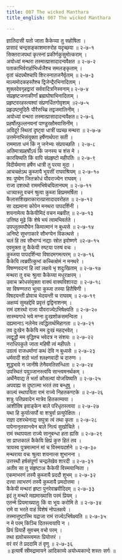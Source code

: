 ```yaml
---
title: 007 The wicked Manthara
title_english: 007 The wicked Manthara

---
```

ज्ञातिदासी यतो जाता कैकेय्या तु सहोषिता ।  
प्रासादं चन्द्रसङ्काशमारुरोह यदृच्छया ॥ २-७-१  
सिक्तराजपथां कृत्स्नां प्रकीर्णकुसुमोत्कराम् ।  
अयोध्यां मन्थरा तस्मात्प्रासादादन्ववैक्षत ॥ २-७-२  
पताकाभिर्वरार्हाभिर्ध्वजैश्च समलङ्कृताम् ।  
वृतां चंदपथैश्चापि शिरःस्नातजनैर्वृताम् ॥ २-७-३  
माल्यमोदकहस्तैश्च द्विजेन्द्रैरभिनादिताम् ।  
शुक्लदेवगृहद्वारां सर्ववादित्रनिस्वनाम्॥ २-७-४  
संप्रहृष्टजनाकीर्णां ब्रह्मघोषाभिनादिताम् ।  
प्रहृष्टवरहस्त्यश्वां संप्रणर्धितगोवृशाम् ॥२-७-५  
प्रहृउष्टमुदितैः पौरैरुच्च्रि तद्वजमालिनीम् ।  
अयोध्यां वन्थरा तस्मात्प्रासादादन्ववैक्षत॥ २-७-६  
प्रहर्षोत्फुल्लनयनां पाण्डुरक्षौमवासिनीम् ।  
अविदूरे स्थितां दृष्ट्वा धात्रीं पप्रच्छ मन्थरा ॥ २-७-७  
उत्तमेनाभिसंयुक्ता हर्षेणार्थपरा सती ।  
राममाता धनं किं नु जनेभ्यः संप्रयच्छति । २-७-८  
अतिमात्रप्रहर्षोऽयं किं जनस्य च शंस मे ।  
कारयिष्यति किं वापि संप्रहृष्टो महीपतिः ॥ २-७-९  
विदीर्यमाणा हर्षेण धात्री तु परया मुदा ।  
आचचक्षेऽथ कुब्जायै भूयसीं राघवश्रियम् ॥ २-७-१०  
श्वः पुष्येण जितक्रोधं यौवराज्येन राघवम् ।  
राजा दशरथो राममभिषेचयितानघम् ॥ २-७-११  
धात्र्यास्तु वचनं श्रुत्वा कुब्जा क्षिप्रममर्षिता ।  
कैलासशिखराकारात्प्रासादादवरोहत ॥ २-७-१२  
सा दह्यमाना कोपेन मनथरा पापदर्शिनी ।  
शयनामेत्य कैकेयीमिदं वचन मब्रवीत् ॥ २-७-१३  
उत्तिष्ठ मूढे किं शेषे भयं त्वामभिवर्तते ।  
उपप्लुतमघौघेन किमात्मानं न बुध्यसे ॥ २-७-१४  
अनिष्टे सुभगाकारे सौभग्येन विकत्थसे ।  
चलं हि तव सौभाग्यं नद्याः स्रोत इवोष्णगे ॥२-७-१५  
एवमुक्ता तु कैकेयी रुष्टया परुषं वचः ।  
कुब्जया पापदर्शिन्या विषादमगमत्परम् ॥ २-७-१६  
कैकेयि त्वब्रवीत्कुभां कच्चित्क्षेमं न मनथरे ।  
विषण्णवदनां हि त्वां लक्षये भृ शदुःखिताम् ॥ २-७-१७  
मन्थरा तु वचः श्रुत्वा कैकेय्या मधुराक्षरम् ।  
उवाच क्रोधसंयुक्ता वाक्यं वाक्यविशारदा ॥ २-७-१८  
सा विषण्णतरा भूत्वा कुब्जा तस्या हितैषिणी ।  
विषदयन्ती प्रोवाच भेदयन्ती च राघवम् ॥ २-७-१९  
अक्षय्यं सुमहद्देवि प्रवृत्तं द्वद्विनाशनम् ।  
रामं दशरथो राजा यौवराज्येऽभिषेक्ष्यति ॥ २-७-२०  
सास्म्यगाधे भये मग्ना दुःखशोकसमन्विता ।  
दह्यमानाऽ नलेनेव त्वद्धितार्थमिहागता ॥ २-७-२१  
तव दुःखेन कैकेयि मम दुःखं महद्भवेत् ।  
त्वद्वृद्धौ मम वृद्धिश्च भवेदत्र न संशयः ॥ २-७-२२  
नराधिपकुले जाता महिषी त्वं महीपतेः ।  
उग्रत्वं राजधर्माणां कथं देवि न बुध्यसे ॥ २-७-२३  
धर्मवादी शठो भर्ता श्लक्ष्णवादी च दारुणः ।  
शुद्धभावे न जानीषे तेनैवमतिसन्धिता ॥ २-७-२४  
उपस्थितं पयुञ्जानस्त्वयि सान्त्वमनर्थकम् ।  
अर्थेनैवाद्य ते भर्ता कौसल्यां योजयिष्यति ॥ २-७-२५  
अपवाह्य स दुष्टात्मा भरतं तव बन्धुषु ।  
काल्यं स्थापयिता रामं राज्ये निहतकण्टके ॥ २-७-२६  
शत्रुः पतिप्रवादेन मात्रेव हितकाम्यया ।  
आशीविष इवाङ्केन बाले परिधृतस्त्वया ॥ २-७-२७  
यथा हि कुर्यात्सर्पो वा शत्रुर्वा प्रत्युपेक्षितः ।  
राज्ञा दशरथेनाद्य सपुत्रा त्वं तथा कृता ॥ २-७-२८  
पापेनानृतसान्त्वेन बाले नित्यं सुखोचिते ।  
रामं स्थापयता राज्ये सानुबन्धा हता ह्यसि ॥ २-७-२९  
सा प्राप्तकालं कैकेयि क्षिप्रं कुरु हितं तव ।  
त्रायस्व पुत्रमात्मानं मां च विस्मयदर्शने ॥ २-७-३०  
मन्थराया वचः श्रुत्वा शयनात्स शुभानना ।  
उत्तस्थौ हर्षसंपूर्णा चन्द्रलेखेव शारदी ॥ २-७-३१  
अतीव सा तु संहृष्टाअ कैकेयी विस्मयान्विता ।  
एकमाभरणं तस्यै कुब्जायै प्रददौ शुभम् ॥ २-७-३२  
दत्त्वा त्वाभरणं तस्यै कुब्जायै प्रमदोत्तमा ।  
कैकेयी मन्थरां हृष्टा पुनरेवाब्रवीदिदम् ॥ २-७-३३  
इदं तु मन्थरे मह्यमाख्यासि परमं प्रियम् ।  
एतन्मे प्रियमाख्यातुः किं वा भूयः करोमि ते ॥ २-७-३४  
रामे वा भरते वाहं विशेषं नोपलक्षये ।  
तस्मात्तुष्टास्मि यद्राजा रामं राज्येऽभिषेक्ष्यति ॥ २-७-३५  
न मे परम् किञ्चि दितस्त्वयापि न ।  
प्रियं प्रियार्हे सुवचम् वचो परम् ।  
तथा ह्यवोचस्त्वमतः प्रियोत्तरं ।  
वरं वरं ते प्रददामि तं वृणु ॥ २-७-३६  
॥ इत्यार्षे स्रीमद्रामायने आदिकाव्ये अयोध्यकान्दे शस्तः सर्गः ॥